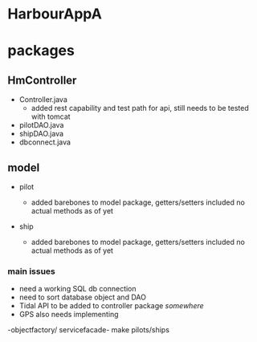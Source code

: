 # HarbourAppA
# packages

## HmController

- Controller.java
  -    added rest capability and test path for api, still needs to be tested with tomcat
- pilotDAO.java
- shipDAO.java
- dbconnect.java



## model

- pilot
  - added barebones to model package, getters/setters included no actual methods as of yet

- ship
  - added barebones to model package, getters/setters included no actual methods as of yet


### main issues

- need a working SQL db connection
- need to sort database object and DAO
- Tidal API to be added to controller package *somewhere*
- GPS also needs implementing


 -objectfactory/ servicefacade-  make pilots/ships
 
 
